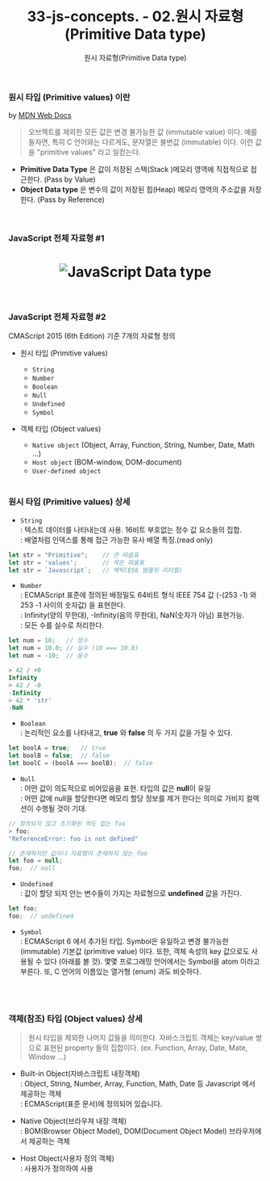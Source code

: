 ﻿---
layout: post
title: 33-js-concepts. - 02.원시 자료형(Primitive Data type)
subtitle: 02. 원시 자료형(Primitive Data type)
tags: [33-js-concepts]
image: /img/posts/2019-02-21-모든 자바스크립트 개발자가 알아야 하는 33가지 개념.jpg
comments: true
---

### 원시 타입 (Primitive values) 이란
by [MDN Web Docs](https://developer.mozilla.org/ko/docs/Web/JavaScript/Data_structures)

>오브젝트를 제외한 모든 값은 변경 불가능한 값 (immutable value) 이다. 예를 들자면, 특히 C 언어와는 다르게도, 문자열은 불변값 (immutable) 이다. 이런 값을 "primitive values" 라고 일컫는다.  

- **Primitive Data Type** 은 값이 저장된 스택(Stack )메모리 영역에 직접적으로 접근한다. (Pass by Value)
- **Object Data type** 은 변수의 값이 저장된 힙(Heap) 메모리 영역의 주소값을 저장한다. (Pass by Reference)


<br />  

### JavaScript 전체 자료형 #1
<h1 align="center">
  <img src="https://seniya.github.io/img/posts/2019-02-26-33-js-concepts-02-primitive-data-type.PNG" alt="JavaScript Data type">
</h1>

<br />  

### JavaScript 전체 자료형 #2  

CMAScript 2015 (6th Edition) 기준  7개의 자료형 정의

-  원시 타입 (Primitive values)
   - `String`
   - `Number`
   - `Boolean`
   - `Null`
   - `Undefined`
   - `Symbol`
- 객체 타입 (Object values)
  - `Native object` (Object, Array, Function, String, Number, Date, Math ...)  
  - `Host object` (BOM-window, DOM-document)
  - `User-defined object`

  <br />   


### 원시 타입 (Primitive values) 상세

- `String`  
: 텍스트 데이터를 나타내는데 사용. 16비트 부호없는 정수 값 요소들의 집합.  
: 배열처럼 인덱스를 통해 접근 가능한 유사 배열 특징.(read only)  

```javascript
let str = "Primitive";    // 큰 따옴표
let str = 'values';       // 작은 따옴표
let str = `Javascript`;   // 백틱(ES6 템플릿 리터럴)
```

- `Number`  
: ECMAScript 표준에 정의된 배정밀도 64비트 형식 IEEE 754 값 (-(253 -1) 와 253 -1 사이의 숫자값) 을 표현한다.  
: Infinity(양의 무한대), -Infinity(음의 무한대), NaN(숫자가 아님) 표현가능.  
: 모든 수를 실수로 처리한다.  

```javascript
let num = 10;   // 정수
let num = 10.0; // 실수 (10 === 10.0)
let num = -10;  // 음수

> 42 / +0
Infinity
> 42 / -0
-Infinity
> 42 * 'str'
-NaN
```

- `Boolean`  
: 논리적인 요소를 나타내고, **true** 와 **false** 의 두 가지 값을 가질 수 있다.  

```javascript
let boolA = true;   // true
let boolB = false;  // false
let boolC = (boolA === boolB);  // false
```


- `Null`  
: 어떤 값이 의도적으로 비어있음을 표현. 타입의 값은 **null**이 유일  
: 어떤 값에 null을 할당한다면 메모리 할당 정보를 제거 한다는 의미로 가비지 컬렉션이 수행될 것이 기대.  

```javascript
// 정의되지 않고 초기화된 적도 없는 foo
> foo;
"ReferenceError: foo is not defined"

// 존재하지만 값이나 자료형이 존재하지 않는 foo
let foo = null;
foo;  // null
```


- `Undefined`  
: 값이 할당 되지 안는 변수들이 가지는 자료형으로 **undefined** 값을 가진다.  

```javascript
let foo;
foo;  // undefined
```

- `Symbol`  
: ECMAScript 6 에서 추가된 타입. Symbol은 유일하고 변경 불가능한 (immutable) 기본값 (primitive value) 이다. 또한, 객체 속성의 key 값으로도 사용될 수 있다 (아래를 볼 것). 몇몇 프로그래밍 언어에서는 Symbol을 atom 이라고 부른다. 또, C 언어의 이름있는 열거형 (enum) 과도 비슷하다.


<br /> 
<br /> 

### 객체(참조) 타입 (Object values) 상세

> 원시 타입을 제외한 나머지 값들을 의미한다. 자바스크립트 객체는 key/value 쌍으로 표현된 property 들의 집합이다. (ex. Function, Array, Date, Mate, Window ...)

- Built-in Object(자바스크립트 내장객체)  
: Object, String, Number, Array, Function, Math, Date 등 Javascript 에서 제공하는 객체  
: ECMAScript(표준 문서)에 정의되어 있습니다.

- Native Object(브라우져 내장 객체)   
: BOM(Browser Object Model), DOM(Document Object Model) 브라우저에서 제공하는 객체

- Host Object(사용자 정의 객체)   
: 사용자가 정의하여 사용
